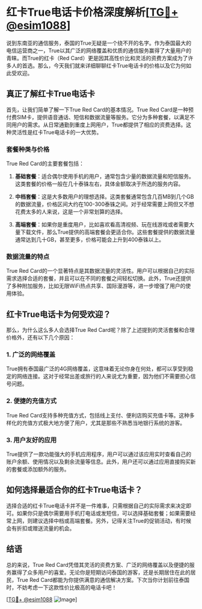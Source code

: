 # 红卡True电话卡价格深度解析[[TG💪+ @esim1088](https://t.me/s/esim1088)]

说到东南亚的通信服务，泰国的True无疑是一个绕不开的名字。作为泰国最大的电信运营商之一，True以其广泛的网络覆盖和优质的通信服务赢得了大量用户的青睐。而True的红卡（Red Card）更是因其高性价比和灵活的资费方案成为了许多人的首选。那么，今天我们就来详细聊聊红卡True电话卡的价格以及它为何如此受欢迎。

## 真正了解红卡True电话卡

首先，让我们简单了解一下True Red Card的基本情况。True Red Card是一种预付费SIM卡，提供语音通话、短信和数据流量等服务。它分为多种套餐，以满足不同用户的需求。从日常通勤到重度上网用户，True都提供了相应的资费选择。这种灵活性是红卡True电话卡的一大优势。

### 套餐种类与价格

True Red Card的主要套餐包括：

1. **基础套餐**：适合偶尔使用手机的用户，通常包含少量的数据流量和短信服务。这类套餐的价格一般在几十泰铢左右，具体金额取决于所选的服务内容。

2. **中档套餐**：这是大多数用户的理想选择。这类套餐通常包含几百MB到几个GB的数据流量，价格区间大约在100-300泰铢之间。对于经常需要上网但又不想花费太多的人来说，这是一个非常划算的选择。

3. **高端套餐**：如果你是重度用户，比如喜欢看高清视频、玩在线游戏或者需要大量下载文件，那么True提供的高端套餐会更适合你。这些套餐提供的数据流量通常达到几十GB，甚至更多，价格可能会上升到400泰铢以上。

### 数据流量的特点

True Red Card的一个显著特点是其数据流量的灵活性。用户可以根据自己的实际需求选择合适的套餐，并且可以在不同的套餐之间轻松切换。此外，True还提供了多种附加服务，比如无限WiFi热点共享、国际漫游等，进一步增强了用户的使用体验。

## 红卡True电话卡为何受欢迎？

那么，为什么这么多人会选择True Red Card呢？除了上述提到的灵活套餐和合理价格外，还有以下几个原因：

### 1. 广泛的网络覆盖

True拥有泰国最广泛的4G网络覆盖，这意味着无论你身在何处，都可以享受到稳定的网络连接。这对于经常出差或旅行的人来说尤为重要，因为他们不需要担心信号问题。

### 2. 便捷的充值方式

True Red Card支持多种充值方式，包括线上支付、便利店购买充值卡等。这种多样化的充值方式极大地方便了用户，尤其是那些不熟悉当地银行系统的游客。

### 3. 用户友好的应用

True提供了一款功能强大的手机应用程序，用户可以通过该应用实时查看自己的账户余额、使用情况以及剩余流量等信息。此外，用户还可以通过应用直接购买新的套餐或添加额外的服务。

## 如何选择最适合你的红卡True电话卡？

选择合适的红卡True电话卡并不是一件难事，只需根据自己的实际需求来决定即可。如果你只是偶尔需要用手机打电话或发短信，可以选择基础套餐；如果需要经常上网，则建议选择中档或高端套餐。另外，记得关注True的促销活动，有时候会有折扣或赠送流量的机会。

## 结语

总的来说，True Red Card凭借其灵活的资费方案、广泛的网络覆盖以及便捷的服务赢得了众多用户的喜爱。无论你是短期访问泰国的游客，还是长期居住在此的居民，True Red Card都能为你提供满意的通信解决方案。下次当你计划前往泰国时，不妨考虑一下这款性价比极高的电话卡吧！

[[TG💪+ @esim1088](https://t.me/s/esim1088) ![Image](https://i.postimg.cc/4NQfJmqS/Snipaste-2025-05-13-00-14-12.png)]